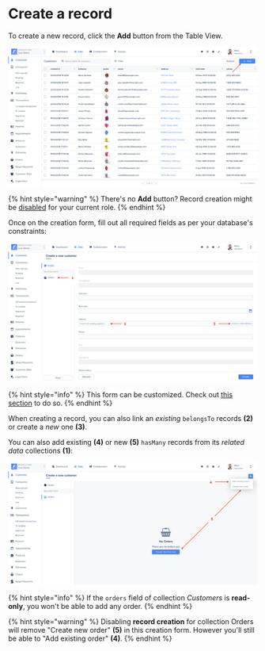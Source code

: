 # Create a record

To create a new record, click the **Add** button from the Table View.

![](<../../.gitbook/assets/2020-01-17_00.18.43.png>)

{% hint style="warning" %}
There's no **Add** button? Record creation might be [disabled](../../project-settings/teams-and-users/manage-roles.md#collection-permissions-1) for your current role.
{% endhint %}

Once on the creation form, fill out all required fields as per your database's constraints:

![](<../../.gitbook/assets/2020-01-17_12.56.51.png>)

{% hint style="info" %}
This form can be customized. Check out [this section](../../getting-started/master-your-ui/using-the-layout-editor-mode/customize-your-creation-and-edition-forms.md#customizing-a-creation-form) to do so.
{% endhint %}

When creating a record, you can also link an _existing_ `belongsTo` records **(2)** or create a _new_ one **(3)**.

You can also add existing **(4)** or new **(5)** `hasMany` records from its _related data_ collections **(1)**:

![](<../../.gitbook/assets/2020-01-17_16.03.06.png>)

{% hint style="info" %}
If the `orders` field of collection _Customers_ is **read-only**, you won't be able to add any order.
{% endhint %}

{% hint style="warning" %}
Disabling **record creation** for collection Orders will remove "Create new order" **(5)** in this creation form. However you'll still be able to "Add existing order" **(4)**.
{% endhint %}
